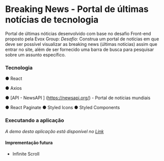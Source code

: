 # Breaking News - Portal de últimas notícias de tecnologia 

Portal de últimas nóticias desenvolvido com base no desafio Front-end proposto pela Evox Group:
*Desafio:* Construa um portal de notícias em que deve ser possível visualizar as breaking news (últimas notícias) assim que entrar no site, além de ser fornecido uma barra de busca para pesquisar sobre um assunto específico.


### Tecnologia 

● React

● Axios

● [API - NewsAPI ] (https://newsapi.org/) - Portal de notícias mundiais

● React Paginate 
● Styled Icons
● Styled Components


### Executando a aplicação

*A demo desta aplicação está disponível no [Link](inserirlinkaqui)*

#### Imprementação futura

 - Infinite Scroll
